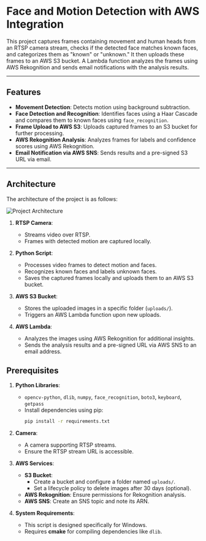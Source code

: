 # Face and Motion Detection with AWS Integration

This project captures frames containing movement and human heads from an RTSP camera stream, checks if the detected face matches known faces, and categorizes them as "known" or "unknown." It then uploads these frames to an AWS S3 bucket. A Lambda function analyzes the frames using AWS Rekognition and sends email notifications with the analysis results.

---

## Features
- **Movement Detection**: Detects motion using background subtraction.
- **Face Detection and Recognition**: Identifies faces using a Haar Cascade and compares them to known faces using `face_recognition`.
- **Frame Upload to AWS S3**: Uploads captured frames to an S3 bucket for further processing.
- **AWS Rekognition Analysis**: Analyzes frames for labels and confidence scores using AWS Rekognition.
- **Email Notification via AWS SNS**: Sends results and a pre-signed S3 URL via email.

---


## Architecture

The architecture of the project is as follows:

![Project Architecture](assets/MovementDetectionArchitechture.png.png)

1. **RTSP Camera**:
   - Streams video over RTSP.
   - Frames with detected motion are captured locally.

2. **Python Script**:
   - Processes video frames to detect motion and faces.
   - Recognizes known faces and labels unknown faces.
   - Saves the captured frames locally and uploads them to an AWS S3 bucket.

3. **AWS S3 Bucket**:
   - Stores the uploaded images in a specific folder (`uploads/`).
   - Triggers an AWS Lambda function upon new uploads.

4. **AWS Lambda**:
   - Analyzes the images using AWS Rekognition for additional insights.
   - Sends the analysis results and a pre-signed URL via AWS SNS to an email address.

## Prerequisites
1. **Python Libraries**:
   - `opencv-python`, `dlib`, `numpy`, `face_recognition`, `boto3`, `keyboard`, `getpass`
   - Install dependencies using pip:
     ```bash
     pip install -r requirements.txt
     ```

2. **Camera**:
   - A camera supporting RTSP streams.
   - Ensure the RTSP stream URL is accessible.

3. **AWS Services**:
   - **S3 Bucket**:
     - Create a bucket and configure a folder named `uploads/`.
     - Set a lifecycle policy to delete images after 30 days (optional).
   - **AWS Rekognition**: Ensure permissions for Rekognition analysis.
   - **AWS SNS**: Create an SNS topic and note its ARN.

4. **System Requirements**:
   - This script is designed specifically for Windows.
   - Requires **cmake** for compiling dependencies like `dlib`.
